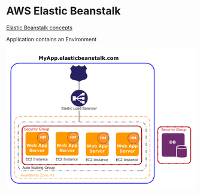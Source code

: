 # AWS Elastic Beanstalk

[Elastic Beanstalk concepts](https://docs.aws.amazon.com/elasticbeanstalk/latest/dg/concepts.html)

Application contains an Environment

<img src="img/aeb-architecture2.png" alt="" width="600"/>
